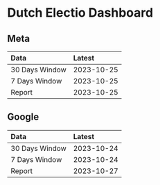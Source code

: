 
# Dutch Electio Dashboard

## Meta

| Data           | Latest     |
|:---------------|:-----------|
| 30 Days Window | 2023-10-25 |
| 7 Days Window  | 2023-10-25 |
| Report         | 2023-10-25 |

## Google

| Data           | Latest     |
|:---------------|:-----------|
| 30 Days Window | 2023-10-24 |
| 7 Days Window  | 2023-10-24 |
| Report         | 2023-10-27 |
